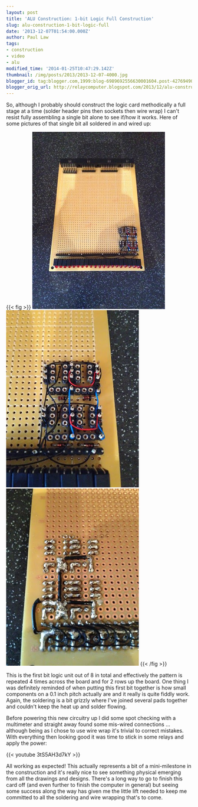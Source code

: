 ```yaml
---
layout: post
title: 'ALU Construction: 1-bit Logic Full Construction'
slug: alu-construction-1-bit-logic-full
date: '2013-12-07T01:54:00.000Z'
author: Paul Law
tags:
- construction
- video
- alu
modified_time: '2014-01-25T10:47:29.142Z'
thumbnail: /img/posts/2013/2013-12-07-4000.jpg
blogger_id: tag:blogger.com,1999:blog-6989692556630001604.post-4276949032277023294
blogger_orig_url: http://relaycomputer.blogspot.com/2013/12/alu-construction-1-bit-logic-full.html
---
```


So, although I probably should construct the 
logic card methodically a full stage at a time (solder header pins then 
sockets then wire wrap) I can't resist fully assembling a single bit alone to 
see if/how it works. Here of some pictures of that single bit all soldered in 
and wired up:

{{< fig >}}
![ALU Logic Card with first bit completed](/img/posts/2013/2013-12-07-0000.jpg)
![ALU Logic Card first bit close up](/img/posts/2013/2013-12-07-0001.jpg)
![ALU Logic Card first bit (solder side)](/img/posts/2013/2013-12-07-0002.jpg)
{{< /fig >}}

This is the first bit logic unit out of 8 in total and effectively 
the pattern is repeated 4 times across the board and for 2 rows up the board. 
One thing I was definitely reminded of when putting this first bit together is 
how small components on a 0.1 inch pitch actually are and it really is quite 
fiddly work. Again, the soldering is a bit grizzly where I've joined several 
pads together and couldn't keep the heat up and solder flowing.

Before powering this new circuitry up I did some spot checking with a 
multimeter and straight away found some mis-wired connections ... although 
being as I chose to use wire wrap it's trivial to correct mistakes. With 
everything then looking good it was time to stick in some relays and apply the 
power:

{{< youtube 3tS5AH3d7kY >}}

All working as expected! This actually 
represents a bit of a mini-milestone in the construction and it's really nice 
to see something physical emerging from all the drawings and designs. There's 
a long way to go to finish this card off (and even further to finish the 
computer in general) but seeing some success along the way has given me the 
little lift needed to keep me committed to all the soldering and wire wrapping 
that's to come. 
